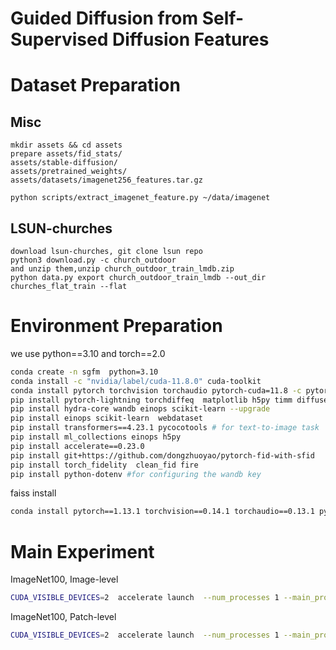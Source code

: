 # Guided Diffusion from Self-Supervised Diffusion Features




# Dataset Preparation

## Misc
```
mkdir assets && cd assets
prepare assets/fid_stats/ 
assets/stable-diffusion/ 
assets/pretrained_weights/ 
assets/datasets/imagenet256_features.tar.gz 
```

```
python scripts/extract_imagenet_feature.py ~/data/imagenet
```


## LSUN-churches
```
download lsun-churches, git clone lsun repo
python3 download.py -c church_outdoor
and unzip them,unzip church_outdoor_train_lmdb.zip
python data.py export church_outdoor_train_lmdb --out_dir churches_flat_train --flat
```

# Environment Preparation


we use python==3.10 and torch==2.0


```bash 
conda create -n sgfm  python=3.10
conda install -c "nvidia/label/cuda-11.8.0" cuda-toolkit
conda install pytorch torchvision torchaudio pytorch-cuda=11.8 -c pytorch -c nvidia
pip install pytorch-lightning torchdiffeq  matplotlib h5py timm diffusers accelerate loguru blobfile ml_collections
pip install hydra-core wandb einops scikit-learn --upgrade
pip install einops scikit-learn  webdataset
pip install transformers==4.23.1 pycocotools # for text-to-image task
pip install ml_collections einops h5py
pip install accelerate==0.23.0
pip install git+https://github.com/dongzhuoyao/pytorch-fid-with-sfid
pip install torch_fidelity  clean_fid fire
pip install python-dotenv #for configuring the wandb key
```

faiss install 
```bash 
conda install pytorch==1.13.1 torchvision==0.14.1 torchaudio==0.13.1 pytorch-cuda=11.7 -c pytorch -c nvidia
```


# Main Experiment

ImageNet100, Image-level
```bash
CUDA_VISIBLE_DEVICES=2  accelerate launch  --num_processes 1 --main_process_port 8050  --mixed_precision fp16 train_sgfm_hydra.py nnet=uvit_online  train.batch_size=64  train.n_steps=400_000 train.log_interval=10 train.vis_interval=5_000  train.save_interval=40_000  is_debug=0 tag=_
```

ImageNet100, Patch-level
```bash
CUDA_VISIBLE_DEVICES=2  accelerate launch  --num_processes 1 --main_process_port 8050  --mixed_precision fp16 train_sgfm_hydra.py nnet=uvit_online_patch train.batch_size=64  train.n_steps=400_000 train.log_interval=10 train.vis_interval=5_000  train.save_interval=40_000  is_debug=0 tag=_
```

